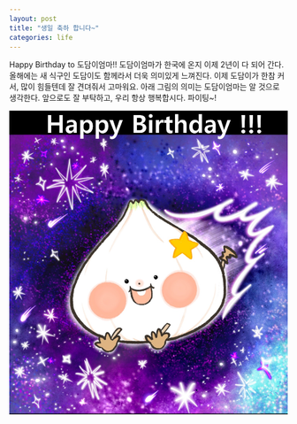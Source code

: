 ```yaml
---
layout: post
title: "생일 축하 합니다~"
categories: life
---
```


  Happy Birthday to 도담이엄마!!
도담이엄마가 한국에 온지 이제 2년이 다 되어 간다. 올해에는 새 식구인 도담이도 함께라서 더욱 의미있게 느껴진다.
이제 도담이가 한참 커서, 많이 힘들텐데 잘 견뎌줘서 고마워요.
아래 그림의 의미는 도담이엄마는 알 것으로 생각한다.
앞으로도 잘 부탁하고, 우리 항상 행복합시다. 파이팅~!

![HappyBirthday.png](/assets/images/20220710_HappyBirthday.png)

